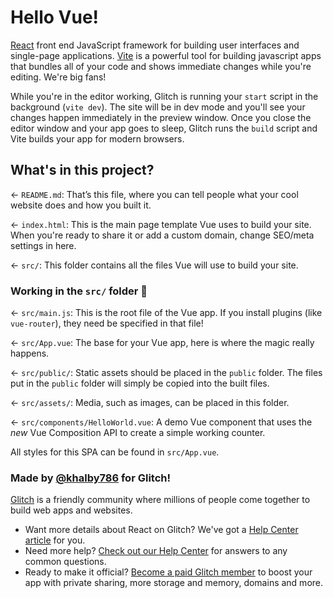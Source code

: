 # Hello Vue!

[React](https://reactjs.org/) front end JavaScript framework for building user interfaces and single-page applications. [Vite](https://vitejs.dev/) is a powerful tool for building javascript apps that bundles all of your code and shows immediate changes while you're editing. We're big fans!

While you're in the editor working, Glitch is running your `start` script in the background (`vite dev`). The site will be in dev mode and you'll see your changes happen immediately in the preview window. Once you close the editor window and your app goes to sleep, Glitch runs the `build` script and Vite builds your app for modern browsers.

## What's in this project?

← `README.md`: That’s this file, where you can tell people what your cool website does and how you built it.

← `index.html`: This is the main page template Vue uses to build your site. When you're ready to share it or add a custom domain, change SEO/meta settings in here.

← `src/`: This folder contains all the files Vue will use to build your site.

### Working in the `src/` folder 📁

← `src/main.js`: This is the root file of the Vue app. If you install plugins (like `vue-router`), they need be specified in that file!

← `src/App.vue`: The base for your Vue app, here is where the magic really happens. 

← `src/public/`: Static assets should be placed in the `public` folder. The files put in the `public` folder will simply be copied into the built files. 

← `src/assets/`: Media, such as images, can be placed in this folder.

← `src/components/HelloWorld.vue`: A demo Vue component that uses the *new* Vue Composition API to create a simple working counter.

All styles for this SPA can be found in `src/App.vue`.

### Made by [@khalby786](https://khaleelgibran.com) for Glitch!

[Glitch](https://glitch.com) is a friendly community where millions of people come together to build web apps and websites.

- Want more details about React on Glitch? We've got a [Help Center article](https://help.glitch.com/kb/article/112) for you.
- Need more help? [Check out our Help Center](https://help.glitch.com/) for answers to any common questions.
- Ready to make it official? [Become a paid Glitch member](https://glitch.com/pricing) to boost your app with private sharing, more storage and memory, domains and more.
